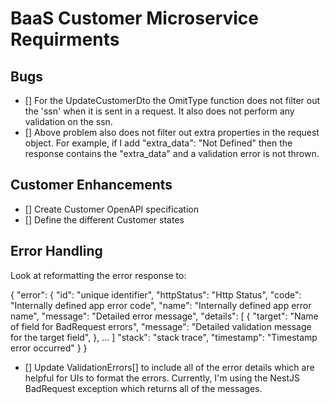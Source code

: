 # BaaS Customer Microservice Requirments

## Bugs
- []  For the UpdateCustomerDto the OmitType function does not filter
      out the 'ssn' when it is sent in a request. It also does not
      perform any validation on the ssn.
- []  Above problem also does not filter out extra properties in the
      request object. For example, if I add "extra_data": "Not Defined"
      then the response contains the "extra_data" and a validation
      error is not thrown.

## Customer Enhancements
- []  Create Customer OpenAPI specification
- []  Define the different Customer states

## Error Handling
Look at reformatting the error response to:

{
  "error": {
    "id":           "unique identifier",
    "httpStatus":   "Http Status",
    "code":         "Internally defined app error code",
    "name":         "Internally defined app error name",
    "message":      "Detailed error message",
    "details": [
      {
        "target":   "Name of field for BadRequest errors",
        "message":  "Detailed validation message for the target field",
      },
      ...
    ]
    "stack":        "stack trace",
    "timestamp":    "Timestamp error occurred"
  }
}

- []  Update ValidationErrors[] to include all of the error details which
      are helpful for UIs to format the errors. Currently, I'm using the
      NestJS BadRequest exception which returns all of the messages.